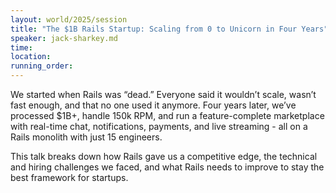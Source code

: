 ```yaml
---
layout: world/2025/session
title: "The $1B Rails Startup: Scaling from 0 to Unicorn in Four Years"
speaker: jack-sharkey.md
time:
location:
running_order:
---
```


We started when Rails was “dead.” Everyone said it wouldn’t scale, wasn’t fast enough, and that no one used it anymore. Four years later, we’ve processed $1B+, handle 150k RPM, and run a feature-complete marketplace with real-time chat, notifications, payments, and live streaming - all on a Rails monolith with just 15 engineers.

This talk breaks down how Rails gave us a competitive edge, the technical and hiring challenges we faced, and what Rails needs to improve to stay the best framework for startups.
